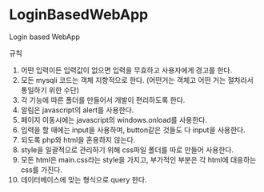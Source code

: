 # LoginBasedWebApp
Login based WebApp

규칙
1. 어떤 입력이든 입력값이 없으면 입력을 무효하고 사용자에게 경고를 한다. 
2. 모든 mysqli 코드는 객체 지향적으로 한다. (어떤거는 객체고 어떤 거는 절차라서 통일하기 위한 수단)
3. 각 기능에 따른 폴더를 만들어서 개발이 편리하도록 한다.
4. 알림은 javascript의 alert를 사용한다. 
5. 페이지 이동시에는 javascript의 windows.onload를 사용한다. 
6. 입력을 할 때에는 input을 사용하며, button같은 것들도 다 input을 사용한다. 
7. 되도록 php와 html을 혼용하지 않는다. 
8. style을 일괄적으로 관리하기 위해 css파일 폴더를 따로 만들어 사용한다. 
9. 모든 html은 main.css라는 style을 가지고, 부가적인 부분은 각 html에 대응하는 css를 가진다. 
10. 데이터베이스에 맞는 형식으로 query 한다. 